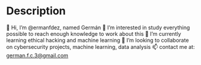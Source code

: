# Description
👋 Hi, I’m @ermanfdez, named Germán
👀 I’m interested in study everything possible to reach enough knowledge to work about this
🌱 I’m currently learning ethical hacking and machine learning
💞️ I’m looking to collaborate on cybersecurity projects, machine learning, data analysis
📫 contact me at: german.f.c.3@gmail.com
